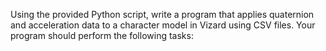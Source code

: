 Using the provided Python script, write a program that applies quaternion and acceleration data to a character model in Vizard using CSV files. Your program should perform the following tasks:
